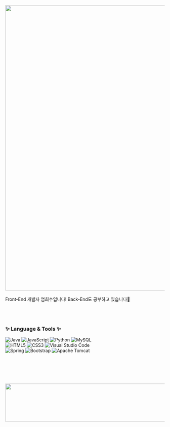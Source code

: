 <div>
  <img width="900" src="https://media0.giphy.com/media/xTiIzJSKB4l7xTouE8/200.gif?cid=6c09b952y35prp1592ul10owdhzzrewvh8mdygfg9ya8i9rd&ep=v1_internal_gif_by_id&rid=200.gif&ct=g" />
</div><br>
  <span>Front-End 개발자 엄희수입니다! Back-End도 공부하고 있습니다📖</span> <br><br><br><br>





<h3> ✨ Language & Tools ✨ </h3>

![Java](https://img.shields.io/badge/java-%23ED8B00.svg?style=for-the-badge&logo=openjdk&logoColor=white)
![JavaScript](https://img.shields.io/badge/javascript-%23323330.svg?style=for-the-badge&logo=javascript&logoColor=%23F7DF1E)
![Python](https://img.shields.io/badge/python-3670A0?style=for-the-badge&logo=python&logoColor=ffdd54)
![MySQL](https://img.shields.io/badge/mysql-4479A1.svg?style=for-the-badge&logo=mysql&logoColor=white)<br/>
![HTML5](https://img.shields.io/badge/html5-%23E34F26.svg?style=for-the-badge&logo=html5&logoColor=white)
![CSS3](https://img.shields.io/badge/css3-%231572B6.svg?style=for-the-badge&logo=css3&logoColor=white)
![Visual Studio Code](https://img.shields.io/badge/Visual%20Studio%20Code-0078d7.svg?style=for-the-badge&logo=visual-studio-code&logoColor=white)<br/>
![Spring](https://img.shields.io/badge/spring-%236DB33F.svg?style=for-the-badge&logo=spring&logoColor=white)
![Bootstrap](https://img.shields.io/badge/bootstrap-%238511FA.svg?style=for-the-badge&logo=bootstrap&logoColor=white)
![Apache Tomcat](https://img.shields.io/badge/apache%20tomcat-%23F8DC75.svg?style=for-the-badge&logo=apache-tomcat&logoColor=black)


<br><br><br><br>

 <a href="https://github.com/devxb/gitanimals">
  <img src="https://render.gitanimals.org/lines/{heesooooooo}?pet-id=1" width="1000" height="120"/>
</a>





<!--
**heesooooooo/heesooooooo** is a ✨ _special_ ✨ repository because its `README.md` (this file) appears on your GitHub profile.

Here are some ideas to get you started:

- 🔭 I’m currently working on ...
- 🌱 I’m currently learning ...
- 👯 I’m looking to collaborate on ...
- 🤔 I’m looking for help with ...
- 💬 Ask me about ...
- 📫 How to reach me: ...
- 😄 Pronouns: ...
- ⚡ Fun fact: ...
-->
